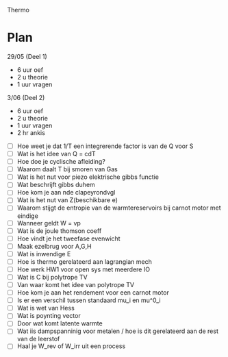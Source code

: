 Thermo

# Plan

29/05 (Deel 1)
- 6 uur oef 
- 2 u theorie 
- 1 uur vragen 

3/06 (Deel 2)
- 6 uur oef 
- 2 u theorie 
- 1 uur vragen 
- 2 hr ankis


- [ ]  Hoe weet je dat 1/T een integrerende factor is van de Q voor S
- [ ]  Wat is het idee van Q = cdT
- [ ]  Hoe doe je cyclische afleiding?
- [ ]  Waarom daalt T bij smoren van Gas
- [ ]  Wat is het nut voor piezo elektrische gibbs functie
- [ ]  Wat beschrijft gibbs duhem
- [ ]  Hoe kom je aan nde clapeyrondvgl
- [ ]  Wat is het nut van Z(beschikbare e)
- [ ]  Waarom stijgt de entropie van de warmtereservoirs bij carnot motor met eindige
- [ ]  Wanneer geldt W = vp
- [ ]  Wat is de joule thomson coeff
- [ ]  Hoe vindt je het tweefase evenwicht
- [ ]  Maak ezelbrug voor A,G,H
- [ ]  Wat is inwendige E
- [ ]  Hoe is thermo gerelateerd aan lagrangian mech
- [ ]  Hoe werk HW1 voor open sys met meerdere IO
- [ ]  Wat is C bij polytrope TV
- [ ]  Van waar komt het idee van polytrope TV
- [ ]  Hoe kom je aan het rendement voor een carnot motor
- [ ]  Is er een verschil tussen standaard mu_i en mu^0_i
- [ ]  Wat is wet van Hess
- [ ]  Wat is poynting vector
- [ ]  Door wat komt latente warmte
- [ ]  Wat iis dampspanninig voor metalen / hoe is dit gerelateerd aan de rest van de leerstof
- [ ]  Haal je W_rev of W_irr uit een process
